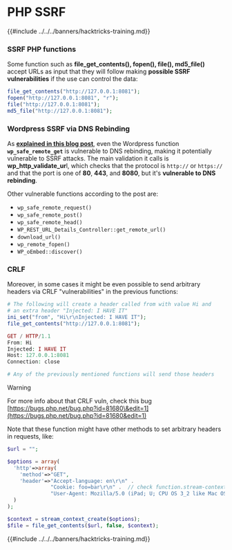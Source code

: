 # PHP SSRF

{{#include ../../../banners/hacktricks-training.md}}

### SSRF PHP functions

Some function such as **file_get_contents(), fopen(), file(), md5_file()** accept URLs as input that they will follow making **possible SSRF vulnerabilities** if the use can control the data:

```php
file_get_contents("http://127.0.0.1:8081");
fopen("http://127.0.0.1:8081", "r");
file("http://127.0.0.1:8081");
md5_file("http://127.0.0.1:8081");
```

### Wordpress SSRF via DNS Rebinding

As [**explained in this blog post**](https://patchstack.com/articles/exploring-the-unpatched-wordpress-ssrf), even the Wordpress function **`wp_safe_remote_get`** is vulnerable to DNS rebinding, making it potentially vulnerable to SSRF attacks. The main validation it calls is **wp_http_validate_ur**l, which checks that the protocol is `http://` or `https://` and that the port is one of **80**, **443**, and **8080**, but it's **vulnerable to DNS rebinding**.

Other vulnerable functions according to the post are:

- `wp_safe_remote_request()`
- `wp_safe_remote_post()`
- `wp_safe_remote_head()`
- `WP_REST_URL_Details_Controller::get_remote_url()`
- `download_url()`
- `wp_remote_fopen()`
- `WP_oEmbed::discover()`

### CRLF

Moreover, in some cases it might be even possible to send arbitrary headers via CRLF "vulnerabilities" in the previous functions:

```php
# The following will create a header called from with value Hi and
# an extra header "Injected: I HAVE IT"
ini_set("from", "Hi\r\nInjected: I HAVE IT");
file_get_contents("http://127.0.0.1:8081");

GET / HTTP/1.1
From: Hi
Injected: I HAVE IT
Host: 127.0.0.1:8081
Connection: close

# Any of the previously mentioned functions will send those headers
```

> [!WARNING]
> For more info about that CRLF vuln, check this bug [https://bugs.php.net/bug.php?id=81680\&edit=1](https://bugs.php.net/bug.php?id=81680&edit=1)

Note that these function might have other methods to set arbitrary headers in requests, like:

```php
$url = "";

$options = array(
  'http'=>array(
    'method'=>"GET",
    'header'=>"Accept-language: en\r\n" .
              "Cookie: foo=bar\r\n" .  // check function.stream-context-create on php.net
              "User-Agent: Mozilla/5.0 (iPad; U; CPU OS 3_2 like Mac OS X; en-us) AppleWebKit/531.21.10 (KHTML, like Gecko) Version/4.0.4 Mobile/7B334b Safari/531.21.102011-10-16 20:23:10\r\n" // i.e. An iPad
  )
);

$context = stream_context_create($options);
$file = file_get_contents($url, false, $context);
```

{{#include ../../../banners/hacktricks-training.md}}
